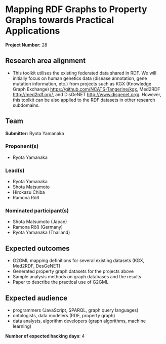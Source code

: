 # Mapping RDF Graphs to Property Graphs towards Practical Applications

**Project Number:** 28

## Research area alignment

- This toolkit utilises the existing federated data shared in RDF. We will initially focus on human genetics data (disease annotation, gene mutation information, etc.) from projects such as KGX (Knowledge Graph Exchange) <https://github.com/NCATS-Tangerine/kgx>, Med2RDF <http://med2rdf.org/>, and DisGeNET <http://www.disgenet.org/>. However, this toolkit can be also applied to the RDF datasets in other research subdomains.

## Team

**Submitter:** Ryota Yamanaka

### Proponent(s)

- Ryota Yamanaka

### Lead(s)

- Ryota Yamanaka
- Shota Matsumoto
- Hirokazu Chiba
- Ramona Röß

### Nominated participant(s)

- Shota Matsumoto (Japan)
- Ramona Röß (Germany)
- Ryota Yamanaka (Thailand)

## Expected outcomes

 - G2GML mapping definitions for several existing datasets (KGX, Med2RDF, DesGeNET)
 - Generated property graph datasets for the projects above
 - Sample analysis methods on graph databases and the results
 - Paper to describe the practical use of G2GML

## Expected audience

- programmers (JavaScript, SPARQL, graph query languages)
- ontologists, data modelers (RDF, property graph)
- data analysts, algorithm developers (graph algorithms, machine learning)

**Number of expected hacking days**: 4

